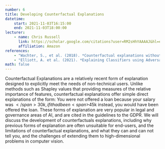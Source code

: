 ```yaml
---
number: 6
title: Developing Counterfactual Explanations
datetime:
    start: 2021-11-03T16:15:00
    end: 2021-11-03T18:00:00
lecturer: 
    - name: Chris Russell
      link: https://scholar.google.com/citations?user=RM2sHhYAAAAJ&hl=en
      affiliation: Amazon
references:
    - "Wachter, S., et al. (2018). *Counterfactual explanations without opening the black box: automated decisions and the GDPR.* Harvard Journal of Law & Technology, 31(2). [Available online.](https://jolt.law.harvard.edu/assets/articlePDFs/v31/Counterfactual-Explanations-without-Opening-the-Black-Box-Sandra-Wachter-et-al.pdf) **[Chapters I–IV]**"
    - "Elliott, A. et al. (2021). *Explaining Classifiers using Adversarial Perturbations on the Perceptual Ball.* [Available online.](https://openaccess.thecvf.com/content/CVPR2021/papers/Elliott_Explaining_Classifiers_Using_Adversarial_Perturbations_on_the_Perceptual_Ball_CVPR_2021_paper.pdf)"
math: false
---
```


Counterfactual Explanations are a relatively recent form of explanation designed to explicitly meet the needs of non-technical users.
Unlike methods such as Shapley values that providing measures of the relative importance of features, counterfactual explanations offer simple direct explanations of the form:
You were not offered a loan because your salary was <span>$</span>30k, if it had been <span>$</span>45k instead, you would have been offered the loan.
These forms of explanation are very popular in legal and governance areas of AI, and are cited in the guidelines to the GDPR.
We will discuss the development of counterfactuals explanations, including why previous forms of explanation are often unsuitable for end-users, and the limitations of counterfactual explanations, and what they can and can not tell you, and the challenges of extending them to high-dimensional problems in computer vision.